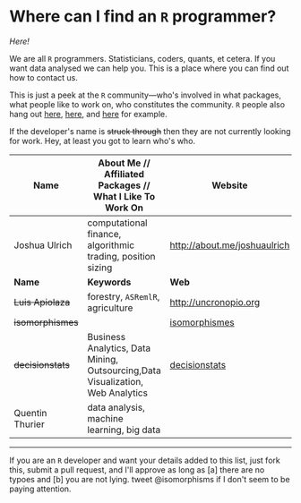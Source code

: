 # Where can I find an `R` programmer?

_Here!_

We are all `R` programmers. Statisticians, coders, quants, et cetera. If you want data analysed we can help you. This is a place where you can find out how to contact us.

This is just a peek at the `R` community&mdash;who's involved in what packages, what people like to work on, who constitutes the community. `R` people also hang out [here](https://twitter.com/search?q=%23Rstats), [here](http://stackoverflow.com/questions/tagged/r), and [here](http://www.google.com/search?q=stat.ethz.ch+pipermail) for example.



If the developer's name is ~~struck through~~ then they are not currently looking for work. Hey, at least you got to learn who's who.




| Name | About Me // Affiliated Packages // What I Like To Work On | Website | Email | ![StackOverflow](http://cdn.sstatic.net/stackoverflow/img/apple-touch-icon.png) | ![Github](https://github.global.ssl.fastly.net/images/modules/logos_page/GitHub-Mark.png) | ![R Bloggers](https://scontent-b.xx.fbcdn.net/hphotos-prn2/1157664_10151640961054891_2062775343_n.png) | ![Twitter](https://abs.twimg.com/a/1380503112/images/resources/twitter-bird-blue-on-white.png) |
| --- |  --------- | --- | --- | :---: | :---: | :---: | :---: |
| Joshua Ulrich | computational finance, algorithmic trading, position sizing | http://about.me/joshuaulrich|| http://stackoverflow.com/users/271616/joshua-ulrich | https://github.com/joshuaulrich | http://www.r-bloggers.com/author/joshua-ulrich/ | [@joshua_ulrich](https://twitter.com/joshua_ulrich) |
|**Name**|**Keywords**|**Web**|**Email**|**SO**|**G**|**R**|**T**|
| ~~Luis Apiolaza~~ | forestry, `ASRemlR`, agriculture | http://uncronopio.org |  | | | [&mdash;](http://www.r-bloggers.com/author/luis/) | [@zentree](http://twitter.com/zentree) | 
| ~~isomorphismes~~ | | [isomorphismes](http://isomorphismes.tumblr.com/tagged/R) ||| | [&mdash;](http://www.r-bloggers.com/author/isomorphismes/)  | [@isomorphisms](http://twitter.com/isomorphisms) |
| ~~decisionstats~~ | Business Analytics, Data Mining, Outsourcing,Data Visualization, Web Analytics| [decisionstats](http://decisionstats) ||| | [&mdash;](http://www.decisionstats.com) | [@poethacker](http://twitter.com/poethacker) ||**Name**|**Keywords**|**Web**|**Email**|**SO**|**G**|**R**|**T**|
|Quentin Thurier| data analysis, machine learning, big data||quentin.thurier@gmail.com||https://github.com/qthurier|||







-------------


If you are an `R` developer and want your details added to this list, just fork this, submit a pull request, and I'll approve as long as [a] there are no typoes and [b] you are not lying. tweet @isomorphisms if I don't seem to be paying attention.
